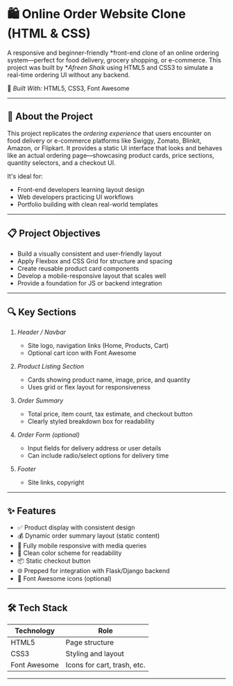 # 🛍 Online Order Website Clone (HTML & CSS)

A responsive and beginner-friendly *front-end clone of an online ordering system—perfect for food delivery, grocery shopping, or e-commerce. This project was built by **Afreen Shaik* using HTML5 and CSS3 to simulate a real-time ordering UI without any backend.
 
🎨 *Built With:* HTML5, CSS3, Font Awesome 

---

## 📖 About the Project

This project replicates the *ordering experience* that users encounter on food delivery or e-commerce platforms like Swiggy, Zomato, Blinkit, Amazon, or Flipkart. It provides a static UI interface that looks and behaves like an actual ordering page—showcasing product cards, price sections, quantity selectors, and a checkout UI.

It's ideal for:
- Front-end developers learning layout design
- Web developers practicing UI workflows
- Portfolio building with clean real-world templates

---

## 📋 Project Objectives

- Build a visually consistent and user-friendly layout
- Apply Flexbox and CSS Grid for structure and spacing
- Create reusable product card components
- Develop a mobile-responsive layout that scales well
- Provide a foundation for JS or backend integration

---

## 🔍 Key Sections

1. *Header / Navbar*
   - Site logo, navigation links (Home, Products, Cart)
   - Optional cart icon with Font Awesome

2. *Product Listing Section*
   - Cards showing product name, image, price, and quantity
   - Uses grid or flex layout for responsiveness

3. *Order Summary*
   - Total price, item count, tax estimate, and checkout button
   - Clearly styled breakdown box for readability

4. *Order Form (optional)*
   - Input fields for delivery address or user details
   - Can include radio/select options for delivery time

5. *Footer*
   - Site links, copyright

---

## ✨ Features

- ✅ Product display with consistent design
- 💰 Dynamic order summary layout (static content)
- 📱 Fully mobile responsive with media queries
- 🎨 Clean color scheme for readability
- 📦 Static checkout button
- 🌐 Prepped for integration with Flask/Django backend
- 🧩 Font Awesome icons (optional)

---

## 🛠 Tech Stack

| Technology   | Role                                   |
|--------------|----------------------------------------|
| HTML5        | Page structure                         |
| CSS3         | Styling and layout                     |
| Font Awesome |  Icons for cart, trash, etc. |

---


